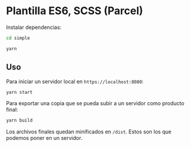 # Plantilla ES6, SCSS (Parcel)

Instalar dependencias:

```bash
cd simple

yarn
```

## Uso

Para iniciar un servidor local en `https://localhost:8080`:

```bash
yarn start
```

Para exportar una copia que se pueda subir a un servidor como producto final:

```bash
yarn build
```

Los archivos finales quedan minificados en `/dist`. Estos son los que podemos poner en un servidor.
